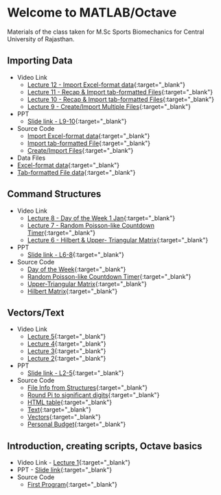 # Welcome to MATLAB/Octave

Materials of the class taken for M.Sc Sports Biomechanics for Central University of Rajasthan.
## Importing Data
* Video Link
  * [Lecture 12 - Import Excel-format data](https://vimeo.com/464878570){:target="_blank"}
  * [Lecture 11 - Recap & Import tab-formatted Files](https://vimeo.com/463402993){:target="_blank"}
  * [Lecture 10 - Recap & Import tab-formatted Files](https://vimeo.com/455688853){:target="_blank"}
  * [Lecture 9 - Create/Import Multiple Files](https://vimeo.com/455369923){:target="_blank"}
* PPT 
  * [Slide link - L9-10](https://1drv.ms/p/s!AjYQ58A0o7WTkT0J0eN3Ap1AVS8H?e=eslLK9){:target="_blank"}
* Source Code 
  * [Import Excel-format data](https://github.com/atulnag/CURAJOctaveClass/blob/master/14_importExcel.m){:target="_blank"}
  * [Import tab-formatted File](https://github.com/atulnag/CURAJOctaveClass/blob/master/13_inputtxt.m){:target="_blank"}
  * [Create/Import Files](https://github.com/atulnag/CURAJOctaveClass/blob/master/12_exportInput.m){:target="_blank"}
 * Data Files 
  * [Excel-format data](https://github.com/atulnag/CURAJOctaveClass/blob/master/sensordata.xlsx){:target="_blank"}
  * [Tab-formatted File data](https://github.com/atulnag/CURAJOctaveClass/blob/master/datafile.txt){:target="_blank"}

## Command Structures
* Video Link 
  * [Lecture 8 - Day of the Week 1 Jan](https://vimeo.com/455189454){:target="_blank"}
  * [Lecture 7 - Random Poisson-like Countdown Timer](https://vimeo.com/453549665){:target="_blank"}
  * [Lecture 6 - Hilbert &amp; Upper- Triangular Matrix](https://vimeo.com/452209463){:target="_blank"}
* PPT 
  * [Slide link - L6-8](https://1drv.ms/p/s!AjYQ58A0o7WTkTYBQmi-cJZdSb0l?e=cEVbJ4){:target="_blank"}
* Source Code 
  * [Day of the Week](https://github.com/atulnag/CURAJOctaveClass/blob/master/11_DayOf1January.m){:target="_blank"}
  * [Random Poisson-like Countdown Timer](https://github.com/atulnag/CURAJOctaveClass/blob/master/10_PoissonCounter.m){:target="_blank"}
  * [Upper-Triangular Matrix](https://github.com/atulnag/CURAJOctaveClass/blob/master/09_TriangularMatrix.m){:target="_blank"}
  * [Hilbert Matrix](https://github.com/atulnag/CURAJOctaveClass/blob/master/08_HilbertMatrix.m){:target="_blank"}
## Vectors/Text
* Video Link 
  * [Lecture 5](https://vimeo.com/451433422){:target="_blank"}
  * [Lecture 4](https://vimeo.com/451017912){:target="_blank"}
  * [Lecture 3](https://vimeo.com/449669557){:target="_blank"}
  * [Lecture 2](https://vimeo.com/449674442){:target="_blank"}
* PPT 
  * [Slide link - L2-5](https://1drv.ms/p/s!AjYQ58A0o7WTkR4hTP-xzDhffIcU?e=wDBQqz){:target="_blank"}
* Source Code 
  * [File Info from Structures](https://github.com/atulnag/CURAJOctaveClass/blob/master/07_fileInfoFromStructures.m){:target="_blank"}
  * [Round Pi to significant digits](https://github.com/atulnag/CURAJOctaveClass/blob/master/06_round_pi.m){:target="_blank"}
  * [HTML table](https://github.com/atulnag/CURAJOctaveClass/blob/master/05_text_html.m){:target="_blank"}
  * [Text](https://github.com/atulnag/Octave/blob/master/04_workText.m){:target="_blank"}
  * [Vectors](https://github.com/atulnag/Octave/blob/master/03_createVectors.m){:target="_blank"}
  * [Personal Budget](https://github.com/atulnag/Octave/blob/master/02_personalBudget-code.m){:target="_blank"}

## Introduction, creating scripts, Octave basics
* Video Link - [Lecture 1](https://vimeo.com/449673556){:target="_blank"}
* PPT - [Slide link](https://1drv.ms/p/s!AjYQ58A0o7WTkHpUhrV_oMRdEMzf?e=6je9Hg){:target="_blank"}
* Source Code 
  * [First Program](https://github.com/atulnag/Octave/blob/master/01_myFirstMatlabCode.m){:target="_blank"}



